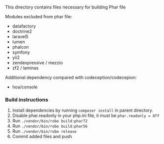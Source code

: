 This directory contains files necessary for building Phar file

Modules excluded from phar file:
* datafactory
* doctrine2
* laravel5
* lumen
* phalcon
* symfony
* yii2
* zendexpressive / mezzio
* zf2 / laminas

Additional dependency compared with codeception/codecepion:
* hoa/console

### Build instructions
1. Install dependencies by running `composer install` in parent directory.
2. Disable phar.readonly in your php.ini file, it must be `phar.readonly = Off`
3. Run `./vendor/bin/robo build:phar72`
4. Run `./vendor/bin/robo build:phar56`
5. Run `./vendor/bin/robo release`
6. Commit added files and push
